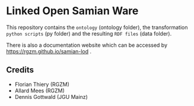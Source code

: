 # Linked Open Samian Ware

This repository contains the `ontology` (ontology folder), the transformation `python scripts` (py folder) and the resulting `RDF files` (data folder).

There is also a documentation website which can be accessed by https://rgzm.github.io/samian-lod .

## Credits

* Florian Thiery (RGZM)
* Allard Mees (RGZM)
* Dennis Gottwald (JGU Mainz)
